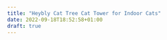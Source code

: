 ```yaml
---
title: "Heybly Cat Tree Cat Tower for Indoor Cats"
date: 2022-09-18T18:52:58+01:00
draft: true
---
```


